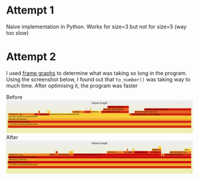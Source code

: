 # Attempt 1
Naive implementation in Python. Works for size=3 but not for size=5 (way too slow)

# Attempt 2

I used [frame graphs](https://brendangregg.com/flamegraphs.html) to determine what was taking so long in the program. Using the screenshot below, I found out that `to_number()` was taking way to much time. After optimising it, the program was faster

Before
![](attempt1.svg)
After
![](attempt2.svg)